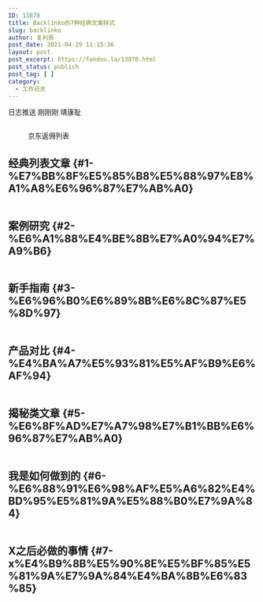 ```yaml
---
ID: 13870
title: Backlinko的7种经典文案样式
slug: backlinko
author: 复利哥
post_date: 2021-04-29 11:15:36
layout: post
post_excerpt: https://fendou.la/13870.html
post_status: publish
post_tag: [ ]
category:
  - 工作日志
---
```


日志推送 刚刚刚 靖康耻
<!-- wp:image {"id":13869,"sizeSlug":"large","linkDestination":"none"} --><figure class="wp-block-image size-large">

<img src="https://cdn.jsdelivr.net/gh/jarlin8/img@main/imgHD/1619665929903-京东返佣列表.jpg" alt="" class="wp-image-13869" /><figcaption>京东返佣列表</figcaption></figure> <!-- /wp:image -->

<!-- wp:heading -->

## 经典列表文章 {#1-%E7%BB%8F%E5%85%B8%E5%88%97%E8%A1%A8%E6%96%87%E7%AB%A0}

<!-- /wp:heading -->

<!-- wp:image {"id":13842,"sizeSlug":"large","linkDestination":"none"} --><figure class="wp-block-image size-large">

<img src="https://cdn.jsdelivr.net/gh/jarlin8/img@main/imgHD/1618889378057-classic-list-post.png" alt="" class="wp-image-13842" /></figure> <!-- /wp:image -->

<!-- wp:heading -->

## 案例研究 {#2-%E6%A1%88%E4%BE%8B%E7%A0%94%E7%A9%B6}

<!-- /wp:heading -->

<!-- wp:image {"id":13867,"sizeSlug":"large","linkDestination":"none"} --><figure class="wp-block-image size-large">

<img src="https://cdn.jsdelivr.net/gh/jarlin8/img@main/imgHD/1618024285802-case-study.jpg" alt="" class="wp-image-13867" /></figure> <!-- /wp:image -->

<!-- wp:heading -->

## 新手指南 {#3-%E6%96%B0%E6%89%8B%E6%8C%87%E5%8D%97}

<!-- /wp:heading -->

<!-- wp:image {"id":13844,"sizeSlug":"large","linkDestination":"none"} --><figure class="wp-block-image size-large">

<img src="https://cdn.jsdelivr.net/gh/jarlin8/img@main/imgHD/1618889387278-the-beginners-guide.png" alt="" class="wp-image-13844" /></figure> <!-- /wp:image -->

<!-- wp:heading -->

## 产品对比 {#4-%E4%BA%A7%E5%93%81%E5%AF%B9%E6%AF%94}

<!-- /wp:heading -->

<!-- wp:image {"id":13843,"sizeSlug":"large","linkDestination":"none"} --><figure class="wp-block-image size-large">

<img src="https://cdn.jsdelivr.net/gh/jarlin8/img@main/imgHD/1618889382497-product-showdown.png" alt="" class="wp-image-13843" /></figure> <!-- /wp:image -->

<!-- wp:heading -->

## 揭秘类文章 {#5-%E6%8F%AD%E7%A7%98%E7%B1%BB%E6%96%87%E7%AB%A0}

<!-- /wp:heading -->

<!-- wp:image {"id":13846,"sizeSlug":"large","linkDestination":"none"} --><figure class="wp-block-image size-large">

<img src="https://cdn.jsdelivr.net/gh/jarlin8/img@main/imgHD/1618889396949-the-myth-debunker.png" alt="" class="wp-image-13846" /></figure> <!-- /wp:image -->

<!-- wp:heading -->

## 我是如何做到的 {#6-%E6%88%91%E6%98%AF%E5%A6%82%E4%BD%95%E5%81%9A%E5%88%B0%E7%9A%84}

<!-- /wp:heading -->

<!-- wp:image {"id":13845,"sizeSlug":"large","linkDestination":"none"} --><figure class="wp-block-image size-large">

<img src="https://cdn.jsdelivr.net/gh/jarlin8/img@main/imgHD/1618889392384-the-how-they-did-it-post.png" alt="" class="wp-image-13845" /></figure> <!-- /wp:image -->

<!-- wp:heading -->

## X之后必做的事情 {#7-x%E4%B9%8B%E5%90%8E%E5%BF%85%E5%81%9A%E7%9A%84%E4%BA%8B%E6%83%85}

<!-- /wp:heading -->

<!-- wp:image {"id":13847,"sizeSlug":"large","linkDestination":"none"} --><figure class="wp-block-image size-large">

<img src="https://cdn.jsdelivr.net/gh/jarlin8/img@main/imgHD/1618889401339-things-to-do-after-x.png" alt="" class="wp-image-13847" /></figure> <!-- /wp:image -->